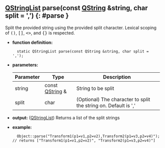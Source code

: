 ## [QStringList][QStringList] parse(const [QString][QString] &string, char split = ',') {: #parse }

Split the provided string using the provided split character. Lexical scoping of <tt>()</tt>, <tt>[]</tt>, <tt>\<\></tt>, and <tt>{}</tt> is respected.

* **function definition:**

        static QStringList parse(const QString &string, char split = ',');

* **parameters:**

    Parameter | Type | Description
    --- | --- | ---
    string | const [QString][QString] & | String to be split
    split | char | (Optional) The character to split the string on. Default is ','

* **output:** ([QStringList][QStringList]) Returns a list of the split strings
* **example:**

        Object::parse("Transform1(p1=v1,p2=v2),Transform2(p1=v3,p2=v4)"); // returns ["Transform1(p1=v1,p2=v2)", "Transform2(p1=v3,p2=v4)"]

<!-- Links -->
[QString]: http://doc.qt.io/qt-5/QString.html "QString"
[QStringList]: http://doc.qt.io/qt-5/qstringlist.html "QStringList"
